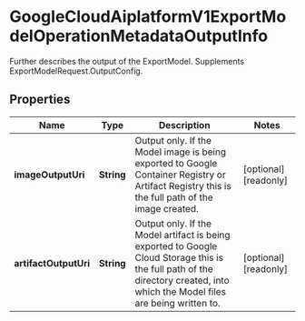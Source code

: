

# GoogleCloudAiplatformV1ExportModelOperationMetadataOutputInfo

Further describes the output of the ExportModel. Supplements ExportModelRequest.OutputConfig.

## Properties

| Name | Type | Description | Notes |
|------------ | ------------- | ------------- | -------------|
|**imageOutputUri** | **String** | Output only. If the Model image is being exported to Google Container Registry or Artifact Registry this is the full path of the image created. |  [optional] [readonly] |
|**artifactOutputUri** | **String** | Output only. If the Model artifact is being exported to Google Cloud Storage this is the full path of the directory created, into which the Model files are being written to. |  [optional] [readonly] |



